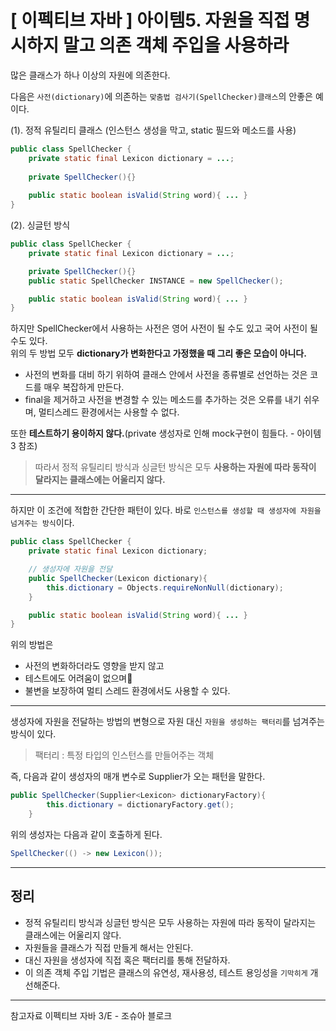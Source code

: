 # [ 이펙티브 자바 ] 아이템5. 자원을 직접 명시하지 말고 의존 객체 주입을 사용하라

많은 클래스가 하나 이상의 자원에 의존한다.

다음은 `사전(dictionary)`에 의존하는 `맞춤법 검사기(SpellChecker)클래스`의 안좋은 예이다.


(1). 정적 유틸리티 클래스 (인스턴스 생성을 막고, static 필드와 메소드를 사용)
```java
public class SpellChecker {
    private static final Lexicon dictionary = ...;
    
    private SpellChecker(){}
    
    public static boolean isValid(String word){ ... }
}
```
(2). 싱글턴 방식
```java
public class SpellChecker {
    private static final Lexicon dictionary = ...;

    private SpellChecker(){}
    public static SpellChecker INSTANCE = new SpellChecker();

    public static boolean isValid(String word){ ... }
}
```
하지만 SpellChecker에서 사용하는 사전은 영어 사전이 될 수도 있고 국어 사전이 될 수도 있다.        
위의 두 방법 모두 **dictionary가 변화한다고 가정했을 때 그리 좋은 모습이 아니다.**  

* 사전의 변화를 대비 하기 위하여 클래스 안에서 사전을 종류별로 선언하는 것은 코드를 매우 복잡하게 만든다.
* final을 제거하고 사전을 변경할 수 있는 메소드를 추가하는 것은 오류를 내기 쉬우며, 멀티스레드 환경에서는 사용할 수 없다.

또한 **테스트하기 용이하지 않다.**(private 생성자로 인해 mock구현이 힘들다. - 아이템3 참조)

> 따라서 정적 유틸리티 방식과 싱글턴 방식은 모두 **사용하는 자원에 따라 동작이 달라지는 클래스에는 어울리지 않다.**
---
하지만 이 조건에 적합한 간단한 패턴이 있다. 바로 `인스턴스를 생성할 때 생성자에 자원을 넘겨주는 방식`이다.
```java
public class SpellChecker {
    private static final Lexicon dictionary;

    // 생성자에 자원을 전달
    public SpellChecker(Lexicon dictionary){
        this.dictionary = Objects.requireNonNull(dictionary);
    }

    public static boolean isValid(String word){ ... }
}
```
위의 방법은 
* 사전의 변화하더라도 영향을 받지 않고
* 테스트에도 어려움이 없으며
* 불변을 보장하여 멀티 스레드 환경에서도 사용할 수 있다.

---

생성자에 자원을 전달하는 방법의 변형으로 자원 대신 `자원을 생성하는 팩터리`를 넘겨주는 방식이 있다.
> 팩터리 : 특정 타입의 인스턴스를 만들어주는 객체   

즉, 다음과 같이 생성자의 매개 변수로 Supplier<T>가 오는 패턴을 말한다.
```java
public SpellChecker(Supplier<Lexicon> dictionaryFactory){
        this.dictionary = dictionaryFactory.get();
    }
```
위의 생성자는 다음과 같이 호출하게 된다.
```java
SpellChecker(() -> new Lexicon());
```

---
## 정리

* 정적 유틸리티 방식과 싱글턴 방식은 모두 사용하는 자원에 따라 동작이 달라지는 클래스에는 어울리지 않다.
* 자원들을 클래스가 직접 만들게 해서는 안된다. 
* 대신 자원을 생성자에 직접 혹은 팩터리를 통해 전달하자.
* 이 의존 객체 주입 기법은 클래스의 유연성, 재사용성, 테스트 용잉성을 `기막히게` 개선해준다.

---
참고자료  이펙티브 자바 3/E - 조슈아 블로크